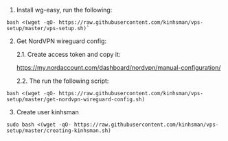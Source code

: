 1. Install wg-easy, run the following:
```
bash <(wget -qO- https://raw.githubusercontent.com/kinhsman/vps-setup/master/vps-setup.sh)`
```

2. Get NordVPN wireguard config:
   
   2.1. Create access token and copy it:

   https://my.nordaccount.com/dashboard/nordvpn/manual-configuration/


   2.2. The run the following script:
```   
bash <(wget -qO- https://raw.githubusercontent.com/kinhsman/vps-setup/master/get-nordvpn-wireguard-config.sh)
```
3. Create user kinhsman
```
sudo bash <(wget -qO- https://raw.githubusercontent.com/kinhsman/vps-setup/master/creating-kinhsman.sh)
```
